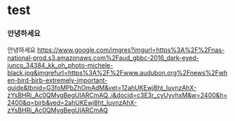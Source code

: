 # test

### 안녕하세요

안녕하세요
https://www.google.com/imgres?imgurl=https%3A%2F%2Fnas-national-prod.s3.amazonaws.com%2Faud_gbbc-2016_dark-eyed-junco_34384_kk_oh_photo-michele-black.jpg&imgrefurl=https%3A%2F%2Fwww.audubon.org%2Fnews%2Fwhen-bird-birb-extremely-important-guide&tbnid=G3foMPbZhOmAdM&vet=12ahUKEwj8ht_IuvnzAhX-zYsBHRi_Ac0QMygBegUIARCmAQ..i&docid=c3E3r_cyUyvhxM&w=2400&h=2400&q=birb&ved=2ahUKEwj8ht_IuvnzAhX-zYsBHRi_Ac0QMygBegUIARCmAQ
